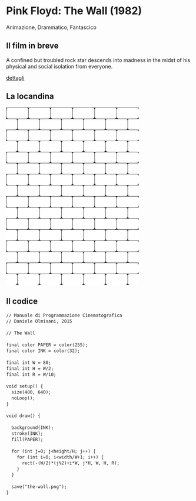 # Pink Floyd: The Wall (1982)

Animazione, Drammatico, Fantascico

## Il film in breve
A confined but troubled rock star descends into madness in the midst of his physical and social isolation from everyone.

[dettagli](https://www.imdb.com/title/tt0084503/)

## La locandina
<img src="the-wall.png"  width="360px" title="Pink Floyd: The Wall">


## Il codice
```processing
// Manuale di Programmazione Cinematografica
// Daniele Olmisani, 2015

// The Wall

final color PAPER = color(255);
final color INK = color(32);

final int W = 80;
final int H = W/2;
final int R = W/10;

void setup() {
  size(480, 640);
  noLoop();
}

void draw() {
  
  background(INK);
  stroke(INK);
  fill(PAPER);
  
  for (int j=0; j<height/H; j++) {
    for (int i=0; i<width/W+1; i++) {
      rect(-(W/2)*(j%2)+i*W, j*H, W, H, R);
    }
  }
  
  save("the-wall.png");
}
```
